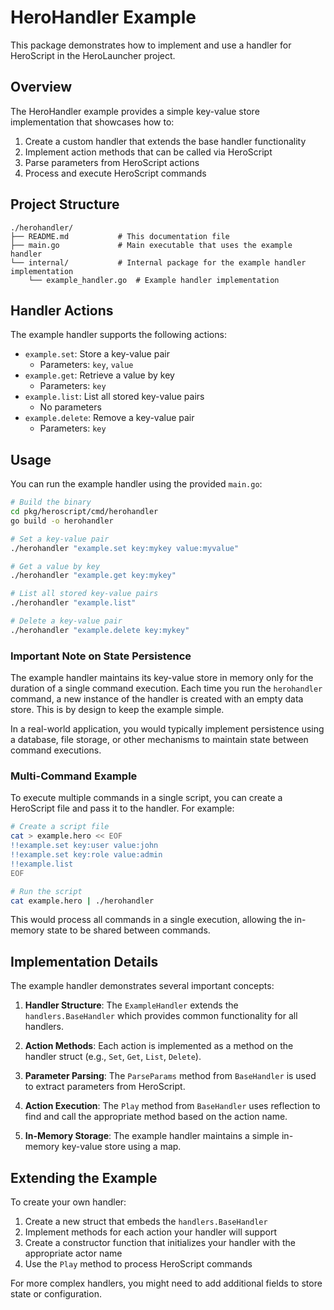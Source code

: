 # HeroHandler Example

This package demonstrates how to implement and use a handler for HeroScript in the HeroLauncher project.

## Overview

The HeroHandler example provides a simple key-value store implementation that showcases how to:

1. Create a custom handler that extends the base handler functionality
2. Implement action methods that can be called via HeroScript
3. Parse parameters from HeroScript actions
4. Process and execute HeroScript commands

## Project Structure

```
./herohandler/
├── README.md           # This documentation file
├── main.go             # Main executable that uses the example handler
└── internal/           # Internal package for the example handler implementation
    └── example_handler.go  # Example handler implementation
```

## Handler Actions

The example handler supports the following actions:

- `example.set`: Store a key-value pair
  - Parameters: `key`, `value`
- `example.get`: Retrieve a value by key
  - Parameters: `key`
- `example.list`: List all stored key-value pairs
  - No parameters
- `example.delete`: Remove a key-value pair
  - Parameters: `key`

## Usage

You can run the example handler using the provided `main.go`:

```bash
# Build the binary
cd pkg/heroscript/cmd/herohandler
go build -o herohandler

# Set a key-value pair
./herohandler "example.set key:mykey value:myvalue"

# Get a value by key
./herohandler "example.get key:mykey"

# List all stored key-value pairs
./herohandler "example.list"

# Delete a key-value pair
./herohandler "example.delete key:mykey"
```

### Important Note on State Persistence

The example handler maintains its key-value store in memory only for the duration of a single command execution. Each time you run the `herohandler` command, a new instance of the handler is created with an empty data store. This is by design to keep the example simple.

In a real-world application, you would typically implement persistence using a database, file storage, or other mechanisms to maintain state between command executions.

### Multi-Command Example

To execute multiple commands in a single script, you can create a HeroScript file and pass it to the handler. For example:

```bash
# Create a script file
cat > example.hero << EOF
!!example.set key:user value:john
!!example.set key:role value:admin
!!example.list
EOF

# Run the script
cat example.hero | ./herohandler
```

This would process all commands in a single execution, allowing the in-memory state to be shared between commands.

## Implementation Details

The example handler demonstrates several important concepts:

1. **Handler Structure**: The `ExampleHandler` extends the `handlers.BaseHandler` which provides common functionality for all handlers.

2. **Action Methods**: Each action is implemented as a method on the handler struct (e.g., `Set`, `Get`, `List`, `Delete`).

3. **Parameter Parsing**: The `ParseParams` method from `BaseHandler` is used to extract parameters from HeroScript.

4. **Action Execution**: The `Play` method from `BaseHandler` uses reflection to find and call the appropriate method based on the action name.

5. **In-Memory Storage**: The example handler maintains a simple in-memory key-value store using a map.

## Extending the Example

To create your own handler:

1. Create a new struct that embeds the `handlers.BaseHandler`
2. Implement methods for each action your handler will support
3. Create a constructor function that initializes your handler with the appropriate actor name
4. Use the `Play` method to process HeroScript commands

For more complex handlers, you might need to add additional fields to store state or configuration.
